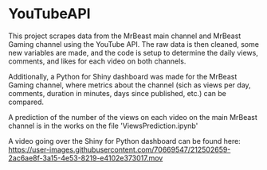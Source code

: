 # YouTubeAPI
 
This project scrapes data from the MrBeast main channel and MrBeast Gaming channel using the YouTube API. The raw data is then cleaned, some new variables are made, and the code is setup to determine the daily views, comments, and likes for each video on both channels. 

Additionally, a Python for Shiny dashboard was made for the MrBeast Gaming channel, where metrics about the channel (sich as views per day, comments, duration in minutes, days since published, etc.) can be compared.

A prediction of the number of the views on each video on the main MrBeast channel is in the works on the file 'ViewsPrediction.ipynb'

A video going over the Shiny for Python dashboard can be found here: https://user-images.githubusercontent.com/70669547/212502659-2ac6ae8f-3a15-4e53-8219-e4102e373017.mov

